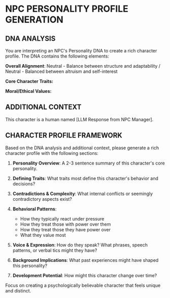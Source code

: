 
# NPC PERSONALITY PROFILE GENERATION

## DNA ANALYSIS
You are interpreting an NPC's Personality DNA to create a rich character profile. The DNA contains the following elements:

**Overall Alignment**: Neutral - Balance between structure and adaptability / Neutral - Balanced between altruism and self-interest

**Core Character Traits:**

**Moral/Ethical Values:**

## ADDITIONAL CONTEXT
This character is a human named [LLM Response from NPC Manager].

## CHARACTER PROFILE FRAMEWORK
Based on the DNA analysis and additional context, please generate a rich character profile with the following sections:

1. **Personality Overview**: A 2-3 sentence summary of this character's core personality.

2. **Defining Traits**: What traits most define this character's behavior and decisions?

3. **Contradictions & Complexity**: What internal conflicts or seemingly contradictory aspects exist?

4. **Behavioral Patterns**:
   - How they typically react under pressure
   - How they treat those with power over them
   - How they treat those they have power over
   - What they value most

5. **Voice & Expression**: How do they speak? What phrases, speech patterns, or verbal tics might they have?

6. **Background Implications**: What past experiences might have shaped this personality?

7. **Development Potential**: How might this character change over time?

Focus on creating a psychologically believable character that feels unique and distinct.
